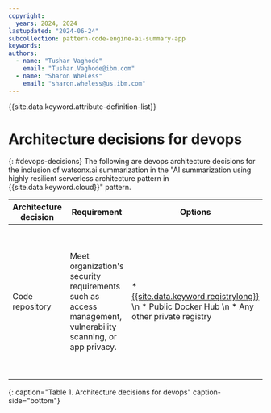 ```yaml
---
copyright:
  years: 2024, 2024
lastupdated: "2024-06-24"
subcollection: pattern-code-engine-ai-summary-app
keywords:
authors:
  - name: "Tushar Vaghode"
    email: "Tushar.Vaghode@ibm.com"
  - name: "Sharon Wheless"
    email: "sharon.wheless@us.ibm.com"
---
```


{{site.data.keyword.attribute-definition-list}}

# Architecture decisions for devops
{: #devops-decisions}
The following are devops architecture decisions for the inclusion of watsonx.ai summarization in the "AI summarization using highly resilient serverless architecture pattern in {{site.data.keyword.cloud}}" pattern.

| Architecture decision     | Requirement                | Options                | Decision              | Rationale         |
|---------------------------|----------------------------|------------------------|-----------------------|-------------------|
| Code repository           | Meet organization's security requirements such as access management, vulnerability scanning, or app privacy. | * [{{site.data.keyword.registrylong}}](/docs/Registry?topic=Registry-getting-started#getting-started) \n * Public Docker Hub \n * Any other private registry | [{{site.data.keyword.registrylong_notm}}](/docs/Registry?topic=Registry-getting-started#getting-started) | * {{site.data.keyword.registrylong_notm}} provides a multi-tenant, highly available, scalable, and encrypted private image registry that is hosted and managed by {{site.data.keyword.cloud_notm}}. \n * By using Container Registry, only users with access to your {{site.data.keyword.cloud_notm}} account can access your images by setting up a registry namespace. \n * Built-in vulnerability advisor features that scan for potential security issues and vulnerabilities. |
{: caption="Table 1. Architecture decisions for devops" caption-side="bottom"}
